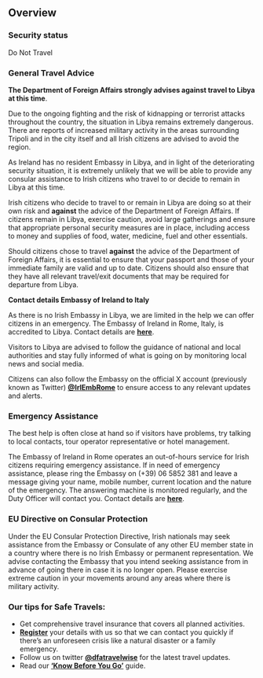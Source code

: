 ## Overview

### Security status

Do Not Travel

### **General Travel Advice**

**The Department of Foreign Affairs strongly advises against travel to Libya at this time**.

Due to the ongoing fighting and the risk of kidnapping or terrorist attacks throughout the country, the situation in Libya remains extremely dangerous. There are reports of increased military activity in the areas surrounding Tripoli and in the city itself and all Irish citizens are advised to avoid the region.

As Ireland has no resident Embassy in Libya, and in light of the deteriorating security situation, it is extremely unlikely that we will be able to provide any consular assistance to Irish citizens who travel to or decide to remain in Libya at this time.

Irish citizens who decide to travel to or remain in Libya are doing so at their own risk and **against** the advice of the Department of Foreign Affairs. If citizens remain in Libya, exercise caution, avoid large gatherings and ensure that appropriate personal security measures are in place, including access to money and supplies of food, water, medicine, fuel and other essentials.

Should citizens chose to travel **against** the advice of the Department of Foreign Affairs, it is essential to ensure that your passport and those of your immediate family are valid and up to date. Citizens should also ensure that they have all relevant travel/exit documents that may be required for departure from Libya.

**Contact details Embassy of Ireland to Italy**

As there is no Irish Embassy in Libya, we are limited in the help we can offer citizens in an emergency. The Embassy of Ireland in Rome, Italy, is accredited to Libya. Contact details are [**here**](https://www.ireland.ie/en/italy/rome/).

Visitors to Libya are advised to follow the guidance of national and local authorities and stay fully informed of what is going on by monitoring local news and social media.

Citizens can also follow the Embassy on the official X account (previously known as Twitter) [**@IrlEmbRome**](https://twitter.com/IrlEmbRome) to ensure access to any relevant updates and alerts.

### **Emergency Assistance**

The best help is often close at hand so if visitors have problems, try talking to local contacts, tour operator representative or hotel management.

The Embassy of Ireland in Rome operates an out-of-hours service for Irish citizens requiring emergency assistance. If in need of emergency assistance, please ring the Embassy on (+39) 06 5852 381 and leave a message giving your name, mobile number, current location and the nature of the emergency. The answering machine is monitored regularly, and the Duty Officer will contact you. Contact details are [**here**](https://www.ireland.ie/en/italy/rome/).

### **EU Directive on Consular Protection**

Under the EU Consular Protection Directive, Irish nationals may seek assistance from the Embassy or Consulate of any other EU member state in a country where there is no Irish Embassy or permanent representation. We advise contacting the Embassy that you intend seeking assistance from in advance of going there in case it is no longer open. Please exercise extreme caution in your movements around any areas where there is military activity.

### **Our tips for Safe Travels:**

* Get comprehensive travel insurance that covers all planned activities.
* [**Register**](https://www.ireland.ie/en/dfa/overseas-travel/citizens-registration/) your details with us so that we can contact you quickly if there’s an unforeseen crisis like a natural disaster or a family emergency.
* Follow us on twitter [**@dfatravelwise**](https://www.twitter.com/DFATravelWise) for the latest travel updates.
* Read our [**‘Know Before You Go’**](https://www.ireland.ie/en/dfa/overseas-travel/know-before-you-go/) guide.